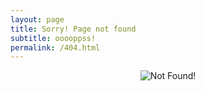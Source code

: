 ```yaml
---
layout: page
title: Sorry! Page not found
subtitle: ooooppss!
permalink: /404.html
---
```

<p align="center">
  <img src="https://roymartinez.dev/img/404.png" alt="Not Found!">
</p>
